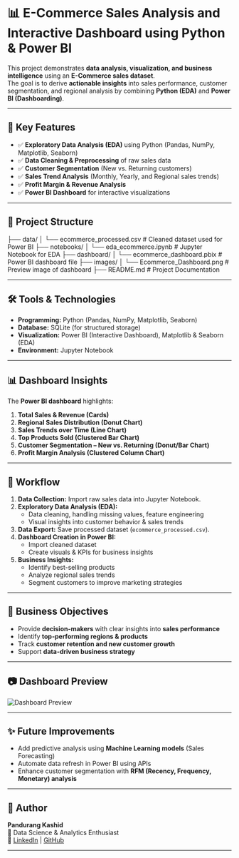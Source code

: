
# 📊 E-Commerce Sales Analysis and Interactive Dashboard using Python & Power BI

This project demonstrates **data analysis, visualization, and business intelligence** using an **E-Commerce sales dataset**.  
The goal is to derive **actionable insights** into sales performance, customer segmentation, and regional analysis by combining **Python (EDA)** and **Power BI (Dashboarding)**.  

---

## 🔑 Key Features
- ✅ **Exploratory Data Analysis (EDA)** using Python (Pandas, NumPy, Matplotlib, Seaborn)  
- ✅ **Data Cleaning & Preprocessing** of raw sales data  
- ✅ **Customer Segmentation** (New vs. Returning customers)  
- ✅ **Sales Trend Analysis** (Monthly, Yearly, and Regional sales trends)  
- ✅ **Profit Margin & Revenue Analysis**  
- ✅ **Power BI Dashboard** for interactive visualizations  

---

## 📂 Project Structure
├── data/
│ └── ecommerce_processed.csv # Cleaned dataset used for Power BI
├── notebooks/
│ └── eda_ecommerce.ipynb # Jupyter Notebook for EDA
├── dashboard/
│ └── ecommerce_dashboard.pbix # Power BI dashboard file
├── images/
│ └── Ecommerce_Dashboard.png # Preview image of dashboard
├── README.md # Project Documentation

---

## 🛠️ Tools & Technologies
- **Programming:** Python (Pandas, NumPy, Matplotlib, Seaborn)  
- **Database:** SQLite (for structured storage)  
- **Visualization:** Power BI (Interactive Dashboard), Matplotlib & Seaborn (EDA)  
- **Environment:** Jupyter Notebook  

---

## 📊 Dashboard Insights
The **Power BI dashboard** highlights:  
1. **Total Sales & Revenue (Cards)**  
2. **Regional Sales Distribution (Donut Chart)**  
3. **Sales Trends over Time (Line Chart)**  
4. **Top Products Sold (Clustered Bar Chart)**  
5. **Customer Segmentation – New vs. Returning (Donut/Bar Chart)**  
6. **Profit Margin Analysis (Clustered Column Chart)**  

---

## 🚀 Workflow
1. **Data Collection:** Import raw sales data into Jupyter Notebook.  
2. **Exploratory Data Analysis (EDA):**
   - Data cleaning, handling missing values, feature engineering  
   - Visual insights into customer behavior & sales trends  
3. **Data Export:** Save processed dataset (`ecommerce_processed.csv`).  
4. **Dashboard Creation in Power BI:**
   - Import cleaned dataset  
   - Create visuals & KPIs for business insights  
5. **Business Insights:**  
   - Identify best-selling products  
   - Analyze regional sales trends  
   - Segment customers to improve marketing strategies  

---

## 📌 Business Objectives
- Provide **decision-makers** with clear insights into **sales performance**  
- Identify **top-performing regions & products**  
- Track **customer retention and new customer growth**  
- Support **data-driven business strategy**  

---

## 📷 Dashboard Preview
![Dashboard Preview](images/dashboard_preview.png)

---

## ✨ Future Improvements
- Add predictive analysis using **Machine Learning models** (Sales Forecasting)  
- Automate data refresh in Power BI using APIs  
- Enhance customer segmentation with **RFM (Recency, Frequency, Monetary) analysis**  

---

## 👤 Author
**Pandurang Kashid**  
📌 Data Science & Analytics Enthusiast  
🔗 [LinkedIn](https://www.linkedin.com/in/pandurang-kashid-80948b300) | [GitHub](github.com/pandurang4518)

---
